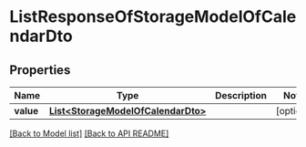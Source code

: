 # ListResponseOfStorageModelOfCalendarDto


## Properties
Name | Type | Description | Notes
------------ | ------------- | ------------- | -------------
**value** | [**List&lt;StorageModelOfCalendarDto&gt;**](StorageModelOfCalendarDto.md) |  |  [optional]




[[Back to Model list]](Models.md) [[Back to API README]](README.md)
